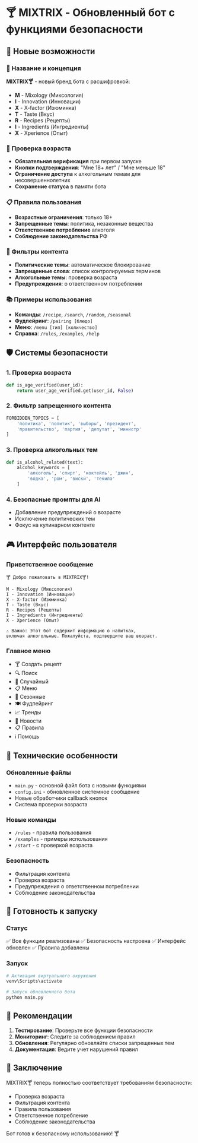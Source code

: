# 🍸 MIXTRIX - Обновленный бот с функциями безопасности

## 🎯 Новые возможности

### 📛 Название и концепция
**MIXTRIX🍸** - новый бренд бота с расшифровкой:
- **M** - Mixology (Миксология)
- **I** - Innovation (Инновации) 
- **X** - X-factor (Изюминка)
- **T** - Taste (Вкус)
- **R** - Recipes (Рецепты)
- **I** - Ingredients (Ингредиенты)
- **X** - Xperience (Опыт)

### 🔞 Проверка возраста
- **Обязательная верификация** при первом запуске
- **Кнопки подтверждения**: "Мне 18+ лет" / "Мне меньше 18"
- **Ограничение доступа** к алкогольным темам для несовершеннолетних
- **Сохранение статуса** в памяти бота

### 📋 Правила пользования
- **Возрастные ограничения**: только 18+
- **Запрещенные темы**: политика, незаконные вещества
- **Ответственное потребление** алкоголя
- **Соблюдение законодательства** РФ

### 🚫 Фильтры контента
- **Политические темы**: автоматическое блокирование
- **Запрещенные слова**: список контролируемых терминов
- **Алкогольные темы**: проверка возраста
- **Предупреждения**: о ответственном потреблении

### 📚 Примеры использования
- **Команды**: `/recipe`, `/search`, `/random`, `/seasonal`
- **Фудпейринг**: `/pairing [блюдо]`
- **Меню**: `/menu [тип] [количество]`
- **Справка**: `/rules`, `/examples`, `/help`

## 🛡️ Системы безопасности

### 1. Проверка возраста
```python
def is_age_verified(user_id):
    return user_age_verified.get(user_id, False)
```

### 2. Фильтр запрещенного контента
```python
FORBIDDEN_TOPICS = [
    'политика', 'политик', 'выборы', 'президент', 
    'правительство', 'партия', 'депутат', 'министр'
]
```

### 3. Проверка алкогольных тем
```python
def is_alcohol_related(text):
    alcohol_keywords = [
        'алкоголь', 'спирт', 'коктейль', 'джин', 
        'водка', 'ром', 'виски', 'текила'
    ]
```

### 4. Безопасные промпты для AI
- Добавление предупреждений о возрасте
- Исключение политических тем
- Фокус на кулинарном контенте

## 🎮 Интерфейс пользователя

### Приветственное сообщение
```
🍸 Добро пожаловать в MIXTRIX🍸!

M - Mixology (Миксология)
I - Innovation (Инновации)
X - X-factor (Изюминка)
T - Taste (Вкус)
R - Recipes (Рецепты)
I - Ingredients (Ингредиенты)
X - Xperience (Опыт)

⚠️ Важно: Этот бот содержит информацию о напитках, 
включая алкогольные. Пожалуйста, подтвердите ваш возраст.
```

### Главное меню
- 🍸 Создать рецепт
- 🔍 Поиск
- 🎲 Случайный
- 📋 Меню
- 🍂 Сезонные
- 🍽️ Фудпейринг
- 📈 Тренды
- 📰 Новости
- 📋 Правила
- ℹ️ Помощь

## 🔧 Технические особенности

### Обновленные файлы
- `main.py` - основной файл бота с новыми функциями
- `config.ini` - обновленное системное сообщение
- Новые обработчики callback кнопок
- Система проверки возраста

### Новые команды
- `/rules` - правила пользования
- `/examples` - примеры использования
- `/start` - с проверкой возраста

### Безопасность
- Фильтрация контента
- Проверка возраста
- Предупреждения о ответственном потреблении
- Соблюдение законодательства

## 🚀 Готовность к запуску

### Статус
✅ Все функции реализованы
✅ Безопасность настроена
✅ Интерфейс обновлен
✅ Правила добавлены

### Запуск
```bash
# Активация виртуального окружения
venv\Scripts\activate

# Запуск обновленного бота
python main.py
```

## 📝 Рекомендации

1. **Тестирование**: Проверьте все функции безопасности
2. **Мониторинг**: Следите за соблюдением правил
3. **Обновления**: Регулярно обновляйте списки запрещенных тем
4. **Документация**: Ведите учет нарушений правил

## 🎉 Заключение

MIXTRIX🍸 теперь полностью соответствует требованиям безопасности:
- Проверка возраста
- Фильтрация контента
- Правила пользования
- Ответственное потребление
- Соблюдение законодательства

Бот готов к безопасному использованию! 🍸














